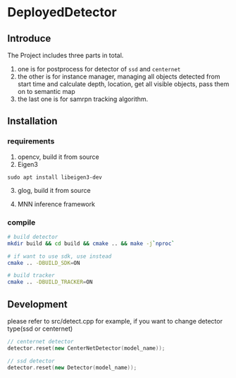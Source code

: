 # DeployedDetector


## Introduce
The Project includes three parts in total.
1. one is for postprocess for detector of `ssd` and `centernet`
2. the other is for instance manager, managing all objects detected from start time
and calculate depth, location, get all visible objects, pass them on to semantic map
3. the last one is for samrpn tracking algorithm.


## Installation

### requirements
1. opencv, build it from source
2. Eigen3
```
sudo apt install libeigen3-dev
```
3. glog, build it from source

4. MNN inference framework



### compile
```bash
# build detector
mkdir build && cd build && cmake .. && make -j`nproc`

# if want to use sdk, use instead
cmake .. -DBUILD_SDK=ON

# build tracker
cmake .. -DBUILD_TRACKER=ON
```

## Development
please refer to src/detect.cpp for example,
if you want to change detector type(ssd or centernet)
```cpp
// centernet detector
detector.reset(new CenterNetDetector(model_name));

// ssd detector
detector.reset(new Detector(model_name));
```


